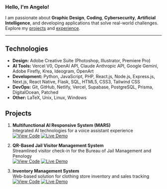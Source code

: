 ### Hello, I'm Angelo!

I am passionate about **Graphic Design**, **Coding**, **Cybersecurity**, **Artificial Intelligence**, and developing applications that solve real-world challenges. Explore my [projects](https://www.angelomanalo.me/#projects) and [experience](https://www.angelomanalo.me/#experience).

---

## Technologies

- **Design:** Adobe Creative Suite (Photoshop, Illustrator, Premiere Pro)
- **AI Tools:** Vercel V0, OpenAI API, Claude Anthropic API, Google Gemini, Adobe Firefly, Krea, Ideogram, OpenArt
- **Development:** Python, JavaScript, PHP, React.js, Node.js, Express.js, Next.js, React Native, Flask, SQL, HTML5, CSS3, Tailwind CSS
- **DevOps:** Git, GitHub, Netlify, Vercel, Supabase, PostgreSQL, Prisma, DigitalOcean, Patched
- **Other:** LaTeX, Unix, Linux, Windows


## Projects

1. **Multifunctional AI Responsive System (MARS)**  
   Integrated AI technologies for a voice assistant experience  
   [![View Code](https://img.shields.io/badge/Code-100000?style=flat&logo=github&logoColor=white)](https://github.com/GeloCreativeStudio/MARS-project) 
   [![Live Demo](https://img.shields.io/badge/Live_Demo-0077B5?style=flat&logo=netlify&logoColor=white)](https://mars-ai.netlify.app/)

2. **QR-Based Jail Visitor Management System**  
   Streamlined visitor check-in for the Bureau of Jail Management and Penology  
   [![View Code](https://img.shields.io/badge/Code-100000?style=flat&logo=github&logoColor=white)](https://github.com/GeloCreativeStudio/jvms) 
   [![Live Demo](https://img.shields.io/badge/Live_Demo-0077B5?style=flat&logo=netlify&logoColor=white)](https://app-bjmp.netlify.app/)

3. **Inventory Management System**  
   Web-based solution for clothing store inventory and sales tracking  
   [![View Code](https://img.shields.io/badge/Code-100000?style=flat&logo=github&logoColor=white)](https://github.com/GeloCreativeStudio/inventory-management) 
   [![Live Demo](https://img.shields.io/badge/Live_Demo-0077B5?style=flat&logo=netlify&logoColor=white)](https://inventory-management-software.netlify.app/)

